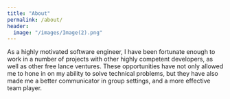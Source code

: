 ```yaml
---
title: "About"
permalink: /about/
header:
  image: "/images/Image(2).png"
---
```


As a highly motivated software engineer, I have been fortunate enough to work in a number of projects with other highly competent developers, as well as other free lance ventures. These opportunities have not only allowed me to hone in on my ability to solve technical problems, but they have also made me a better communicator in group settings, and a more effective team player.
